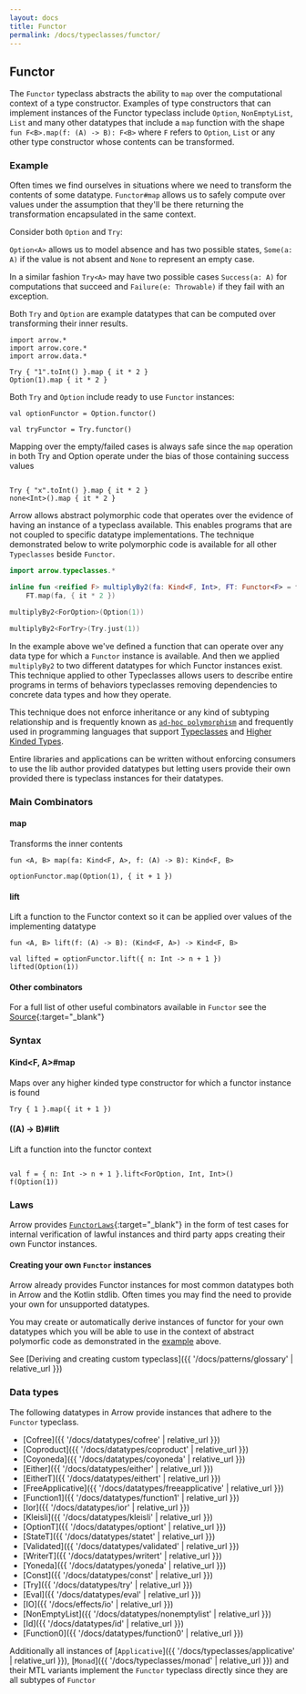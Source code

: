 ```yaml
---
layout: docs
title: Functor
permalink: /docs/typeclasses/functor/
---
```


## Functor

The `Functor` typeclass abstracts the ability to `map` over the computational context of a type constructor.
Examples of type constructors that can implement instances of the Functor typeclass include `Option`, `NonEmptyList`,
`List` and many other datatypes that include a `map` function with the shape `fun F<B>.map(f: (A) -> B): F<B>` where `F`
refers to `Option`, `List` or any other type constructor whose contents can be transformed.

### Example

Often times we find ourselves in situations where we need to transform the contents of some datatype. `Functor#map` allows
us to safely compute over values under the assumption that they'll be there returning the transformation encapsulated in the same context.

Consider both `Option` and `Try`:

`Option<A>` allows us to model absence and has two possible states, `Some(a: A)` if the value is not absent and `None` to represent an empty case.

In a similar fashion `Try<A>` may have two possible cases `Success(a: A)` for computations that succeed and `Failure(e: Throwable)` if they fail with an exception.

Both `Try` and `Option` are example datatypes that can be computed over transforming their inner results.

```kotlin:ank
import arrow.*
import arrow.core.*
import arrow.data.*

Try { "1".toInt() }.map { it * 2 }
Option(1).map { it * 2 }
```

Both `Try` and `Option` include ready to use `Functor` instances:

```kotlin:ank
val optionFunctor = Option.functor()
```

```kotlin:ank
val tryFunctor = Try.functor()
```

Mapping over the empty/failed cases is always safe since the `map` operation in both Try and Option operate under the bias of those containing success values

```kotlin:ank

Try { "x".toInt() }.map { it * 2 }
none<Int>().map { it * 2 }
```

Arrow allows abstract polymorphic code that operates over the evidence of having an instance of a typeclass available.
This enables programs that are not coupled to specific datatype implementations.
The technique demonstrated below to write polymorphic code is available for all other `Typeclasses` beside `Functor`.

```kotlin
import arrow.typeclasses.*

inline fun <reified F> multiplyBy2(fa: Kind<F, Int>, FT: Functor<F> = functor()): Kind<F, Int> =
    FT.map(fa, { it * 2 })

multiplyBy2<ForOption>(Option(1))
```

```kotlin
multiplyBy2<ForTry>(Try.just(1))
```

In the example above we've defined a function that can operate over any data type for which a `Functor` instance is available.
And then we applied `multiplyBy2` to two different datatypes for which Functor instances exist.
This technique applied to other Typeclasses allows users to describe entire programs in terms of behaviors typeclasses removing
dependencies to concrete data types and how they operate.

This technique does not enforce inheritance or any kind of subtyping relationship and is frequently known as [`ad-hoc polymorphism`](https://en.wikipedia.org/wiki/Ad_hoc_polymorphism)
and frequently used in programming languages that support [Typeclasses](https://en.wikipedia.org/wiki/Type_class) and [Higher Kinded Types](https://en.wikipedia.org/wiki/Kind_(type_theory)).

Entire libraries and applications can be written without enforcing consumers to use the lib author provided datatypes but letting
users provide their own provided there is typeclass instances for their datatypes.

### Main Combinators

#### map

Transforms the inner contents

`fun <A, B> map(fa: Kind<F, A>, f: (A) -> B): Kind<F, B>`

```kotlin:ank
optionFunctor.map(Option(1), { it + 1 })
```

#### lift

Lift a function to the Functor context so it can be applied over values of the implementing datatype

`fun <A, B> lift(f: (A) -> B): (Kind<F, A>) -> Kind<F, B>`

```kotlin:ank
val lifted = optionFunctor.lift({ n: Int -> n + 1 })
lifted(Option(1))
```

#### Other combinators

For a full list of other useful combinators available in `Functor` see the [Source][functor_source]{:target="_blank"}

### Syntax

#### Kind<F, A>#map

Maps over any higher kinded type constructor for which a functor instance is found

```kotlin:ank
Try { 1 }.map({ it + 1 })
```

#### ((A) -> B)#lift

Lift a function into the functor context

```kotlin:ank

val f = { n: Int -> n + 1 }.lift<ForOption, Int, Int>()
f(Option(1))
```


### Laws

Arrow provides [`FunctorLaws`][functor_laws_source]{:target="_blank"} in the form of test cases for internal verification of lawful instances and third party apps creating their own Functor instances.

#### Creating your own `Functor` instances

Arrow already provides Functor instances for most common datatypes both in Arrow and the Kotlin stdlib.
Often times you may find the need to provide your own for unsupported datatypes.

You may create or automatically derive instances of functor for your own datatypes which you will be able to use in the context of abstract polymorfic code
as demonstrated in the [example](#example) above.

See [Deriving and creating custom typeclass]({{ '/docs/patterns/glossary' | relative_url }})

### Data types

The following datatypes in Arrow provide instances that adhere to the `Functor` typeclass.

- [Cofree]({{ '/docs/datatypes/cofree' | relative_url }})
- [Coproduct]({{ '/docs/datatypes/coproduct' | relative_url }})  
- [Coyoneda]({{ '/docs/datatypes/coyoneda' | relative_url }})
- [Either]({{ '/docs/datatypes/either' | relative_url }})
- [EitherT]({{ '/docs/datatypes/eithert' | relative_url }})
- [FreeApplicative]({{ '/docs/datatypes/freeapplicative' | relative_url }})
- [Function1]({{ '/docs/datatypes/function1' | relative_url }})
- [Ior]({{ '/docs/datatypes/ior' | relative_url }})
- [Kleisli]({{ '/docs/datatypes/kleisli' | relative_url }})
- [OptionT]({{ '/docs/datatypes/optiont' | relative_url }})
- [StateT]({{ '/docs/datatypes/statet' | relative_url }})
- [Validated]({{ '/docs/datatypes/validated' | relative_url }})
- [WriterT]({{ '/docs/datatypes/writert' | relative_url }})
- [Yoneda]({{ '/docs/datatypes/yoneda' | relative_url }})
- [Const]({{ '/docs/datatypes/const' | relative_url }})
- [Try]({{ '/docs/datatypes/try' | relative_url }})
- [Eval]({{ '/docs/datatypes/eval' | relative_url }})
- [IO]({{ '/docs/effects/io' | relative_url }})
- [NonEmptyList]({{ '/docs/datatypes/nonemptylist' | relative_url }})
- [Id]({{ '/docs/datatypes/id' | relative_url }})
- [Function0]({{ '/docs/datatypes/function0' | relative_url }})

Additionally all instances of [`Applicative`]({{ '/docs/typeclasses/applicative' | relative_url }}), [`Monad`]({{ '/docs/typeclasses/monad' | relative_url }}) and their MTL variants implement the `Functor` typeclass directly
since they are all subtypes of `Functor`

[functor_source]: https://github.com/arrow-kt/arrow/blob/master/arrow-data/src/main/kotlin/arrow/typeclasses/Functor.kt
[functor_laws_source]: https://github.com/arrow-kt/arrow/blob/master/arrow-test/src/main/kotlin/arrow/laws/FunctorLaws.kt
